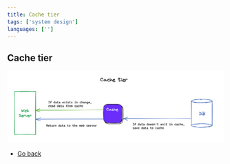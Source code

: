 ```yaml
---
title: Cache tier
tags: ['system design']
languages: ['']
---
```

## Cache tier

![Cache tier](https://raw.githubusercontent.com/AndersDeath/holy-theory/main/images/09-cache-tier.png)

* [Go back](../readme.md)